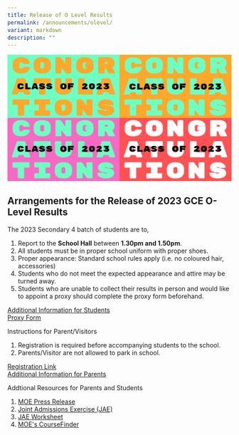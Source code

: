 ```yaml
---
title: Release of O Level Results
permalink: /announcements/olevel/
variant: markdown
description: ""
---
```

<img src="/images/Admin/Annoucement/congrats.png"> 

<h2>Arrangements for the Release of 2023 GCE O-Level Results</h2>

The 2023 Secondary 4 batch of students are to,
<ol>
	<li>Report to the <b>School Hall</b> between <b>1.30pm and 1.50pm</b>.</li>
	<li>All students must be in proper school uniform with proper shoes.</li>
	<li>Proper appearance: Standard school rules apply (i.e. no coloured hair, accessories)</li>
	<li>Students who do not meet the expected appearance and attire may be turned away. </li>
	<li>Students who are unable to collect their results in person and would like to appoint a proxy should complete the proxy form beforehand.  
</li></ol>
<a href="https://go.gov.sg/tkgs-infoforstud">Additional Information for Students</a><br>
<a href="https://go.gov.sg/tkgs-infoforstud">Proxy Form</a>

Instructions for Parent/Visitors
<ol>
	<li>Registration is required before accompanying students to the school.</li>
	<li>Parents/Visitor are not allowed to park in school.</li>
	</ol>
<a href="https://go.gov.sg/tkgs-sed-opt-out-2024">Registration Link</a><br>
<a href="https://go.gov.sg/tkgs-infoforparents">Additional Information for Parents</a>

Addtional Resources for Parents and Students
<ol>
	<li><a href="https://www.moe.gov.sg/news/press-releases/20240104-release-of-2023-singapore-cambridge-gce-o-level-examination-results-and-2024-joint-admissions-exercise">MOE Press Release </a></li>
		<li><a href="https://www.moe.gov.sg/post-secondary/admissions/jae">Joint Admissions Exercise (JAE) </a></li>
	<li><a href="http://www.moe.gov.sg/jaeworksheet">JAE Worksheet </a></li>
	<li><a href="https://www.moe.gov.sg/coursefinder">MOE's CourseFinder  </a></li>
	</ol>